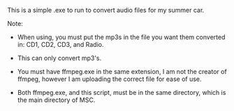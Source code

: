 This is a simple .exe to run to convert audio files for my summer car.


Note:

- When using, you must put the mp3s in the file you want them converted in: CD1, CD2, CD3, and Radio.

- This can only convert mp3's.

- You must have ffmpeg.exe in the same extension, I am not the creator of ffmpeg, however I am uploading the correct file for ease of use.

- Both ffmpeg.exe, and this script, must be in the same directory, which is the main directory of MSC.
